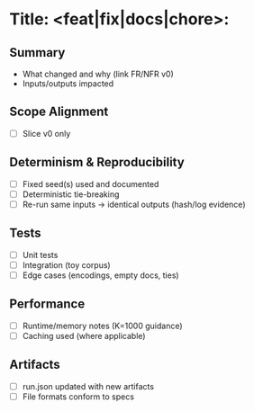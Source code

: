 # Title: <feat|fix|docs|chore>: <scope>

## Summary
- What changed and why (link FR/NFR v0)
- Inputs/outputs impacted

## Scope Alignment
- [ ] Slice v0 only

## Determinism & Reproducibility
- [ ] Fixed seed(s) used and documented
- [ ] Deterministic tie-breaking
- [ ] Re-run same inputs → identical outputs (hash/log evidence)

## Tests
- [ ] Unit tests
- [ ] Integration (toy corpus)
- [ ] Edge cases (encodings, empty docs, ties)

## Performance
- [ ] Runtime/memory notes (K=1000 guidance)
- [ ] Caching used (where applicable)

## Artifacts
- [ ] run.json updated with new artifacts
- [ ] File formats conform to specs